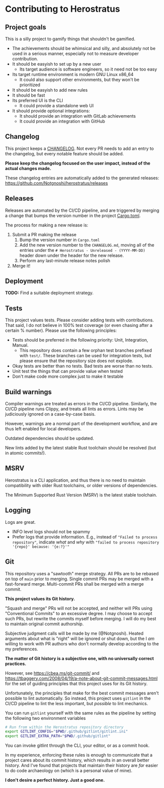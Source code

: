 # Contributing to Herostratus

## Project goals

This is a silly project to gamify things that shouldn't be gamified.

* The achievements should be whimsical and silly, and absolutely not be used in a serious manner,
  especially not to measure developer contribution.
* It should be easyish to set up by a new user
    * Its target audience is software engineers, so it need not be too easy
* Its target runtime environment is modern GNU Linux x86_64
    * It could also support other environments, but they won't be prioritized
* It should be easyish to add new rules
* It should be fast
* Its preferred UI is the CLI
    * It could provide a standalone web UI
* It should provide optional integrations:
    * It should provide an integration with GitLab achievements
    * It could provide an integration with GitHub

## Changelog

This project keeps a [CHANGELOG](CHANGELOG.md). Not every PR needs to add an entry to the changelog,
but every notable feature should be added.

**Please keep the changelog focused on the user impact, instead of the actual changes made.**

These changelog entries are automatically added to the generated releases:
<https://github.com/Notgnoshi/herostratus/releases>

## Releases

Releases are automated by the CI/CD pipeline, and are triggered by merging a change that bumps the
version number in the project [Cargo.toml](Cargo.toml).

The process for making a new release is:
1. Submit a PR making the release
    1. Bump the version number in `Cargo.toml`
    2. Add the new version number to the `CHANGELOG.md`, moving all of the entries under the `#
       Herostratus - Unreleased - (YYYY-MM-DD)` header down under the header for the new release.
    3. Perform any last-minute release notes polish
2. Merge it!

## Deployment

**TODO:** Find a suitable deployment strategy.

## Tests

This project values tests. Please consider adding tests with contributions. That said, I do not
believe in 100% test coverage (or even chasing after a certain % number). Please use the following
principles:

* Tests should be preferred in the following priority: Unit, Integration, Manual.
    * This repository does contain a few orphan test branches prefixed with `test/`. These branches
      can be used for integration tests, but please ensure that the repository size does not
      explode.
* Okay tests are better than no tests. Bad tests are worse than no tests.
* Unit test the things that can provide value when tested
* Don't make code more complex just to make it testable

## Build warnings

Compiler warnings are treated as errors in the CI/CD pipeline. Similarly, the CI/CD pipeline runs
Clippy, and treats all lints as errors. Lints may be judiciously ignored on a case-by-case basis.

However, warnings are a normal part of the development workflow, and are thus left enabled for local
developers.

Outdated dependencies should be updated.

New lints added by the latest stable Rust toolchain should be resolved (but in atomic commits!).

## MSRV

Herostratus is a CLI application, and thus there is no need to maintain compatibility with older
Rust toolchains, or older versions of dependencies.

The Minimum Supported Rust Version (MSRV) is the latest stable toolchain.

## Logging

Logs are great.

* INFO level logs should not be spammy
* Prefer logs that provide information. E.g., instead of `"Failed to process repository"`, indicate
  _what_ and _why_ with `"failed to process repository '{repo}' because: '{e:?}'"`

## Git

This repository uses a "sawtooth" merge strategy. All PRs are to be rebased on top of `main` prior
to merging. Single commit PRs may be merged with a fast-forward merge. Multi-commit PRs shall be
merged with a merge commit.

**This project values its Git history.**

"Squash and merge" PRs will not be accepted, and neither will PRs using "Conventional Commits" to an
excessive degree. I may choose to accept such PRs, but rewrite the commits myself before merging. I
will do my best to maintain original commit authorship.

Subjective judgment calls will be made by me (@Notgnoshi). Heated arguments about what is "right"
will be ignored or shut down, but the I _am_ willing to work with PR authors who don't normally
develop according to the my preferences.

**The matter of Git history is a subjective one, with no universally correct practices.**

However, see <https://cbea.ms/git-commit/> and
<https://tbaggery.com/2008/04/19/a-note-about-git-commit-messages.html> for the set of guiding
principles that this project uses for its Git history.

Unfortunately, the principles that make for the best commit messages aren't possible to lint
automatically. So instead, this project uses `gitlint` in the CI/CD pipeline to lint the less
important, but _possible_ to lint mechanics.

You can run `gitlint` yourself with the same rules as the pipeline by setting the following two
environment variables
```sh
# Run from within the Herostratus repository directory
export GITLINT_CONFIG="$PWD/.github/gitlint/gitlint.ini"
export GITLINT_EXTRA_PATH="$PWD/.github/gitlint"
```
You can invoke gitlint through the CLI, your editor, or as a commit hook.

In my experience, enforcing these rules is enough to communicate that a project cares about its
commit history, which results in an overall better history. And I've found that projects that
maintain their history are _far_ easier to do code archaeology on (which is a personal value of
mine).

**I don't desire a perfect history. Just a good one.**
